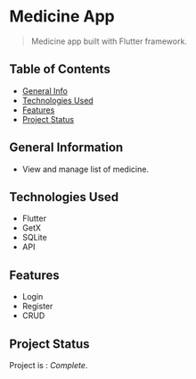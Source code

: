 # Medicine App
> Medicine app built with Flutter framework.

## Table of Contents
* [General Info](#general-information)
* [Technologies Used](#technologies-used)
* [Features](#features)
* [Project Status](#project-status)
<!-- * [Contact](#contact) -->

## General Information
- View and manage list of medicine.

## Technologies Used
- Flutter
- GetX
- SQLite
- API

## Features
- Login
- Register
- CRUD

## Project Status
Project is : _Complete_.

<!-- ## Contact
Created by [@flynerdpl](https://www.flynerd.pl/) - feel free to contact me! -->